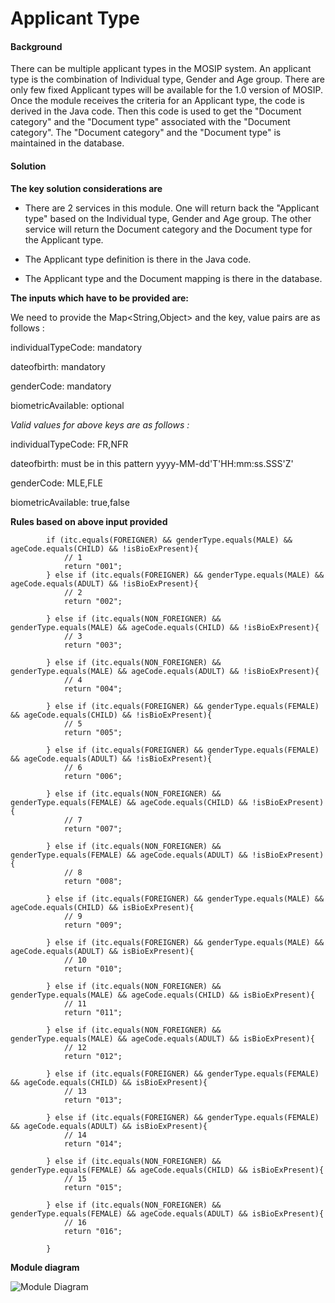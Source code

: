 ﻿# Applicant Type

#### Background

There can be multiple applicant types in the MOSIP system. An applicant type is the combination of Individual type, Gender and Age group. There are only few fixed Applicant types will be available for the 1.0 version of MOSIP. Once the module receives the criteria for an Applicant type, the code is derived in the Java code. Then this code is used to get the "Document category" and the "Document type" associated with the "Document category". The "Document category" and the "Document type" is maintained in the database.

#### Solution



**The key solution considerations are**


- There are 2 services in this module. One will return back the "Applicant type" based on the Individual type, Gender and Age group. The other service will return the Document category and the Document type for the Applicant type. 

- The Applicant type definition is there in the Java code. 

- The Applicant type and the Document mapping is there in the database. 

**The inputs which have to be provided are:**

We need to provide the Map<String,Object> and the key, value pairs are as follows :

individualTypeCode: mandatory

dateofbirth: mandatory

genderCode: mandatory

biometricAvailable: optional


*Valid values for above keys are as follows :*
 
individualTypeCode: FR,NFR

dateofbirth: must be in this pattern yyyy-MM-dd'T'HH:mm:ss.SSS'Z'

genderCode: MLE,FLE

biometricAvailable: true,false


**Rules based on above input provided**

```
		if (itc.equals(FOREIGNER) && genderType.equals(MALE) && ageCode.equals(CHILD) && !isBioExPresent){
			// 1
			return "001";
		} else if (itc.equals(FOREIGNER) && genderType.equals(MALE) && ageCode.equals(ADULT) && !isBioExPresent){
			// 2
			return "002";

		} else if (itc.equals(NON_FOREIGNER) && genderType.equals(MALE) && ageCode.equals(CHILD) && !isBioExPresent){
			// 3
			return "003";

		} else if (itc.equals(NON_FOREIGNER) && genderType.equals(MALE) && ageCode.equals(ADULT) && !isBioExPresent){
			// 4
			return "004";

		} else if (itc.equals(FOREIGNER) && genderType.equals(FEMALE) && ageCode.equals(CHILD) && !isBioExPresent){
			// 5
			return "005";

		} else if (itc.equals(FOREIGNER) && genderType.equals(FEMALE) && ageCode.equals(ADULT) && !isBioExPresent){
			// 6
			return "006";

		} else if (itc.equals(NON_FOREIGNER) && genderType.equals(FEMALE) && ageCode.equals(CHILD) && !isBioExPresent){
			// 7
			return "007";

		} else if (itc.equals(NON_FOREIGNER) && genderType.equals(FEMALE) && ageCode.equals(ADULT) && !isBioExPresent){
			// 8
			return "008";

		} else if (itc.equals(FOREIGNER) && genderType.equals(MALE) && ageCode.equals(CHILD) && isBioExPresent){
			// 9
			return "009";

		} else if (itc.equals(FOREIGNER) && genderType.equals(MALE) && ageCode.equals(ADULT) && isBioExPresent){
			// 10
			return "010";

		} else if (itc.equals(NON_FOREIGNER) && genderType.equals(MALE) && ageCode.equals(CHILD) && isBioExPresent){
			// 11
			return "011";

		} else if (itc.equals(NON_FOREIGNER) && genderType.equals(MALE) && ageCode.equals(ADULT) && isBioExPresent){
			// 12
			return "012";

		} else if (itc.equals(FOREIGNER) && genderType.equals(FEMALE) && ageCode.equals(CHILD) && isBioExPresent){
			// 13
			return "013";

		} else if (itc.equals(FOREIGNER) && genderType.equals(FEMALE) && ageCode.equals(ADULT) && isBioExPresent){
			// 14
			return "014";

		} else if (itc.equals(NON_FOREIGNER) && genderType.equals(FEMALE) && ageCode.equals(CHILD) && isBioExPresent){
			// 15
			return "015";

		} else if (itc.equals(NON_FOREIGNER) && genderType.equals(FEMALE) && ageCode.equals(ADULT) && isBioExPresent){
			// 16
			return "016";

		}
```

**Module diagram**



![Module Diagram](_images/kernel-applicanttype.jpg)



